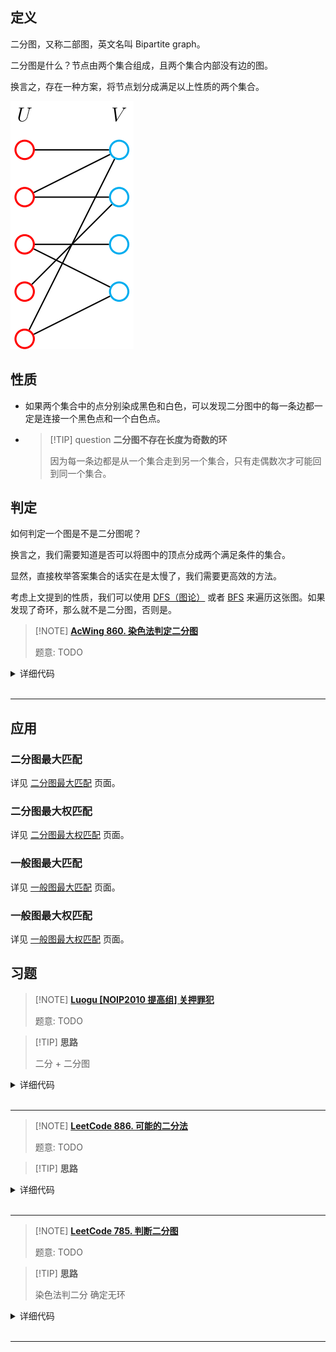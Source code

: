 ## 定义

二分图，又称二部图，英文名叫 Bipartite graph。

二分图是什么？节点由两个集合组成，且两个集合内部没有边的图。

换言之，存在一种方案，将节点划分成满足以上性质的两个集合。

![](graph/images/bi-graph.svg)

## 性质

- 如果两个集合中的点分别染成黑色和白色，可以发现二分图中的每一条边都一定是连接一个黑色点和一个白色点。

-   > [!TIP] question **二分图不存在长度为奇数的环**
    > 
    > 因为每一条边都是从一个集合走到另一个集合，只有走偶数次才可能回到同一个集合。

## 判定

如何判定一个图是不是二分图呢？

换言之，我们需要知道是否可以将图中的顶点分成两个满足条件的集合。

显然，直接枚举答案集合的话实在是太慢了，我们需要更高效的方法。

考虑上文提到的性质，我们可以使用 [DFS（图论）](graph/dfs.md) 或者 [BFS](graph/bfs.md) 来遍历这张图。如果发现了奇环，那么就不是二分图，否则是。

> [!NOTE] **[AcWing 860. 染色法判定二分图](https://www.acwing.com/problem/content/862/)**
> 
> 题意: TODO

<details>
<summary>详细代码</summary>
<!-- tabs:start -->

##### **C++**

```cpp
#include <algorithm>
#include <cstring>
#include <iostream>

using namespace std;

const int N = 100010, M = 200010;

int n, m;
int h[N], e[M], ne[M], idx;
int color[N];

void add(int a, int b) { e[idx] = b, ne[idx] = h[a], h[a] = idx++; }

bool dfs(int u, int c) {
    color[u] = c;

    for (int i = h[u]; i != -1; i = ne[i]) {
        int j = e[i];
        if (!color[j]) {
            if (!dfs(j, 3 - c)) return false;
        } else if (color[j] == c)
            return false;
    }

    return true;
}

int main() {
    scanf("%d%d", &n, &m);

    memset(h, -1, sizeof h);

    while (m--) {
        int a, b;
        scanf("%d%d", &a, &b);
        add(a, b), add(b, a);
    }

    bool flag = true;
    for (int i = 1; i <= n; i++)
        if (!color[i]) {
            if (!dfs(i, 1)) {
                flag = false;
                break;
            }
        }

    if (flag)
        puts("Yes");
    else
        puts("No");

    return 0;
}
```

##### **Python**

```python
"""
1. 什么是二分图？
2. 可以把所有的点 划分为两个集合，集合A和B中的点互不相连。
3. 一个图是二分图，当且仅当图中不存在奇数环（一个环中的边数是奇数）
   ​	用反证法很好证明。（1-2-1-2-1）起点和终点是会连在一起的.

染色法：判别一个图是不是二分图（一个简单的DFS）
- O(n+m)
- 一条边的两个点一定是属于两个不同的集合
- 由于二分图中没有奇数环，所以染色过程一定没有矛盾（反证法可以证明）

"""


# Python用DFS容易爆栈，建议用BFS再做一遍
def add_edge(a, b):
    global idx
    ev[idx] = b
    ne[idx] = h[a]
    h[a] = idx
    idx += 1


def dfs(u, c):
    color[u] = c
    i = h[u]
    while i != -1:
        j = ev[i]
        if color[j] == 0:
            if not dfs(j, (3 - c)):
                return False
        elif color[j] == c:
            return False
        i = ne[i]
    return True


if __name__ == '__main__':
    N = 100010
    M = 2 * N
    h = [-1] * N
    ev = [0] * M
    ne = [0] * M
    idx = 0
    color = [0] * N

    n, m = map(int, input().split())
    for _ in range(m):
        a, b = map(int, input().split())
        add_edge(a, b)
        add_edge(b, a)
    flag = True
    for i in range(1, n + 1):
        if color[i] == 0:
            if not dfs(i, 1):
                flag = False
                break
    if flag:
        print("Yes")
    else:
        print("No")


# BFS
def add_edge(a, b):
    global idx
    ev[idx] = b
    ne[idx] = h[a]
    h[a] = idx
    idx += 1


def bfs(i, u):
    import queue
    q = queue.Queue()
    q.put([i, u])

    color[i] = u
    while not q.empty():
        u, c = q.get()
        i = h[u]
        while i != -1:
            j = ev[i]
            if not color[j]:
                color[j] = 3 - c
                q.put([j, 3 - c])
            elif color[j] == c:
                return False
            i = ne[i]
    return True


if __name__ == '__main__':
    N = 100010
    M = 2 * N
    h = [-1] * N
    ev = [0] * M
    ne = [0] * M
    idx = 0
    color = [0] * N

    n, m = map(int, input().split())
    for _ in range(m):
        a, b = map(int, input().split())
        add_edge(a, b)
        add_edge(b, a)

    flag = True
    for i in range(1, n + 1):
        if not color[i]:
            if not bfs(i, 1):
                flag = False
                break
    if flag:
        print("Yes")
    else:
        print("No")
```

<!-- tabs:end -->
</details>

<br>

* * *


## 应用

### 二分图最大匹配

详见 [二分图最大匹配](graph/graph-matching/bigraph-match.md) 页面。

### 二分图最大权匹配

详见 [二分图最大权匹配](graph/graph-matching/bigraph-weight-match.md) 页面。

### 一般图最大匹配

详见 [一般图最大匹配](graph/graph-matching/general-match.md) 页面。

### 一般图最大权匹配

详见 [一般图最大权匹配](graph/graph-matching/general-weight-match.md) 页面。

## 习题

> [!NOTE] **[Luogu [NOIP2010 提高组] 关押罪犯](https://www.luogu.com.cn/problem/P1525)**
> 
> 题意: TODO

> [!TIP] **思路**
> 
> 二分 + 二分图

<details>
<summary>详细代码</summary>
<!-- tabs:start -->

##### **C++**

```cpp
#include <bits/stdc++.h>
using namespace std;

const int N = 2e4 + 10, M = 2e5 + 10;

int n, m;
int h[N], e[M], w[M], ne[M], idx;
int color[N];

void add(int a, int b, int c) {
    e[idx] = b, w[idx] = c, ne[idx] = h[a], h[a] = idx ++ ;
}

bool dfs(int u, int c, int m) {
    color[u] = c;
    for (int i = h[u]; ~i; i = ne[i]) {
        // ATTENTION
        if (w[i] <= m)
            continue;
        
        int j = e[i];
        if (color[j] == c)
            return false;
        if (!color[j] && !dfs(j, 3 - c, m))
            return false;
    }
    return true;
}

bool check(int m) {
    memset(color, 0, sizeof color);
    for (int i = 1; i <= n; ++ i )
        if (!color[i])
            if (!dfs(i, 1, m))
                return false;
    return true;
}

int main() {
    memset(h, -1, sizeof h);
    
    cin >> n >> m;
    
    while (m -- ) {
        int a, b, c;
        cin >> a >> b >> c;
        add(a, b, c), add(b, a, c);
    }
    
    int l = 0, r = 1e9;
    while (l < r) {
        int m = l + r >> 1;
        if (check(m))
            r = m;
        else
            l = m + 1;
    }
    cout << l << endl;
    
    return 0;
}
```

##### **Python**

```python

```

<!-- tabs:end -->
</details>

<br>

* * *

> [!NOTE] **[LeetCode 886. 可能的二分法](https://leetcode.cn/problems/possible-bipartition/)**
> 
> 题意: TODO

> [!TIP] **思路**
> 
> 

<details>
<summary>详细代码</summary>
<!-- tabs:start -->

##### **C++**

```cpp
class Solution {
public:
    const static int N = 1e4 + 10, M = N << 1;

    int h[N], e[M], ne[M], idx;
    void init() {
        memset(h, -1, sizeof h);
        idx = 0;
    }
    void add(int a, int b) {
        e[idx] = b, ne[idx] = h[a], h[a] = idx ++ ;
    }

    int color[N];
    bool dfs(int u, int c) {
        color[u] = c;
        for (int i = h[u]; ~i; i = ne[i]) {
            int j = e[i];
            if (!color[j]) {
                if (!dfs(j, 3 - c))
                    return false;
            } else if (color[j] == c)
                return false;
        }
        return true;
    }

    bool possibleBipartition(int n, vector<vector<int>>& dislikes) {
        init();
        for (auto & d : dislikes)
            add(d[0], d[1]), add(d[1], d[0]);
        
        memset(color, 0, sizeof color);
        for (int i = 1; i <= n; ++ i )
            if (!color[i]) {
                if (!dfs(i, 1))
                    return false;
            }
        return true;
    }
};
```

##### **Python**

```python

```

<!-- tabs:end -->
</details>

<br>

* * *

> [!NOTE] **[LeetCode 785. 判断二分图](https://leetcode-cn.com/problems/is-graph-bipartite/)**
> 
> 题意: TODO

> [!TIP] **思路**
> 
> 染色法判二分 确定无环

<details>
<summary>详细代码</summary>
<!-- tabs:start -->

##### **C++**

```cpp
class Solution {
public:
    vector<vector<int>> g;
    vector<int> color;

    bool dfs(int u, int c) {
        color[u] = c;
        for (auto v : g[u])
            if (color[v] != -1) {
                if (color[v] == c)
                    return false;
            } else if (!dfs(v, c ^ 1))
                return false;
        return true;
    }

    bool isBipartite(vector<vector<int>>& graph) {
        g = graph;
        color = vector<int>(g.size(), -1);

        for (int i = 0; i < g.size(); ++ i )
            if (color[i] == -1)
                if (!dfs(i, 0))
                    return false;
        return true;
    }
};
```

##### **Python**

```python

```

<!-- tabs:end -->
</details>

<br>

* * *